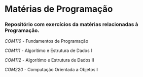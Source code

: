 # Matérias de Programação
### Repositório com exercícios da matérias relacionadas à Programação.

_COM110_ - Fundamentos de Programação

_COM111_ - Algorítimo e Estrutura de Dados I

_COM112_ - Algorítimo e Estrutura de Dados II

_COM220_ - Computação Orientada a Objetos I
